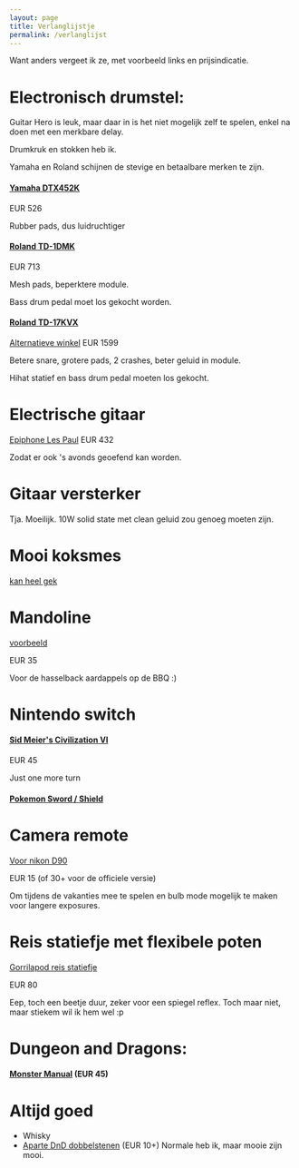 ```yaml
---
layout: page
title: Verlanglijstje
permalink: /verlanglijst
---
```


Want anders vergeet ik ze, met voorbeeld links en prijsindicatie.

# Electronisch drumstel:
Guitar Hero is leuk, maar daar in is het niet mogelijk zelf te spelen, enkel na
doen met een merkbare delay.

Drumkruk en stokken heb ik.

Yamaha en Roland schijnen de stevige en betaalbare merken te zijn.

#### [Yamaha DTX452K](https://www.bax-shop.nl/elektronisch-drumstel/yamaha-dtx452k-elektronisch-drumstel)
EUR 526

Rubber pads, dus luidruchtiger

#### [Roland TD-1DMK](https://www.bax-shop.nl/elektronisch-drumstel/roland-td-1dmk-v-drums-elektronisch-drumstel)
EUR 713

Mesh pads, beperktere module.

Bass drum pedal moet los gekocht worden.

#### [Roland TD-17KVX](https://www.bax-shop.nl/elektronisch-drumstel/roland-td-17kvx-v-drums-elektronisch-drumstel)
[Alternatieve winkel](https://www.keymusic.com/nl/item/roland-td-17kvx/)
EUR 1599

Betere snare, grotere pads, 2 crashes, beter geluid in module.

Hihat statief en bass drum pedal moeten los gekocht.

# Electrische gitaar

[Epiphone Les Paul](https://www.bax-shop.nl/elektrische-gitaren/epiphone-les-paul-standard-ebony)
EUR 432

Zodat er ook 's avonds geoefend kan worden.

# Gitaar versterker

Tja. Moeilijk. 10W solid state met clean geluid zou genoeg moeten zijn.

# Mooi koksmes

[kan heel gek](https://www.knivesandtools.com/en/ct/kitchen-knives.htm)

# Mandoline
[voorbeeld](https://www.kookpunt.nl/benriner-mandoline-no64-wit/nl/product/2770/?sqr=mandoline)

EUR 35

Voor de hasselback aardappels op de BBQ :)

# Nintendo switch

#### [Sid Meier's Civilization VI](https://www.bol.com/nl/p/civilization-vi-nintendo-switch/9200000099305346/)

EUR 45

Just one more turn

#### [Pokemon Sword / Shield](https://www.bol.com/nl/p/pokemon-sword-switch/9200000107075673/)

# Camera remote
[Voor nikon D90](https://www.cameratools.nl/foto-video-accessoires/afstandsbedieningen/caruba-ir-afstandsbediening-cml-l3-niko/)

EUR 15 (of 30+ voor de officiele versie)

Om tijdens de vakanties mee te spelen en bulb mode mogelijk te maken voor
langere exposures.

# Reis statiefje met flexibele poten
[Gorrilapod reis statiefje](https://www.foka.nl/product/12234630/joby-gorillapod-3k-kit-black-charcoal?zoek=joby&)

EUR 80

Eep, toch een beetje duur, zeker voor een spiegel reflex. Toch maar niet, maar
stiekem wil ik hem wel :p

# Dungeon and Dragons:

#### [Monster Manual](https://www.spellenhuis.nl/dungeons-dragons-monster-manual) (EUR 45)

# Altijd goed
- Whisky
- [Aparte DnD dobbelstenen](https://www.dnddice.com/sets-of-dice/unusual-sets.html) (EUR 10+) Normale heb ik, maar mooie zijn mooi.
